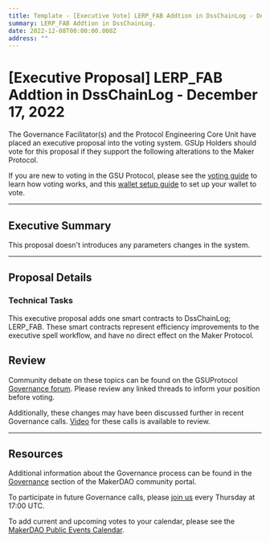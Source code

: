 ```yaml
---
title: Template - [Executive Vote] LERP_FAB Addtion in DssChainLog - December 17, 2022
summary: LERP_FAB Addtion in DssChainLog.
date: 2022-12-08T00:00:00.000Z
address: ""
---
```


# [Executive Proposal] LERP_FAB Addtion in DssChainLog - December 17, 2022

The Governance Facilitator(s) and the Protocol Engineering Core Unit have placed an executive proposal into the voting system. GSUp Holders should vote for this proposal if they support the following alterations to the Maker Protocol.

If you are new to voting in the GSU Protocol, please see the [voting guide](https://community-development.makerdao.com/en/learn/governance/how-voting-works/) to learn how voting works, and this [wallet setup guide](https://community-development.makerdao.com/en/learn/governance/voting-setup/) to set up your wallet to vote.

---

## Executive Summary

This proposal doesn't introduces any parameters changes in the system.

---

## Proposal Details

### Technical Tasks

This executive proposal adds one smart contracts to DssChainLog; LERP_FAB. These smart contracts represent efficiency improvements to the executive spell workflow, and have no direct effect on the Maker Protocol.

## Review

Community debate on these topics can be found on the GSUProtocol [Governance forum](https://forum.makerdao.com/). Please review any linked threads to inform your position before voting.

Additionally, these changes may have been discussed further in recent Governance calls. [Video](https://www.youtube.com/playlist?list=PLLzkWCj8ywWNq5-90-Id6VPSsrk4OWVan) for these calls is available to review.

---

## Resources

Additional information about the Governance process can be found in the [Governance](https://community-development.makerdao.com/en/learn/governance) section of the MakerDAO community portal.

To participate in future Governance calls, please [join us](https://github.com/makerdao/community/tree/master/governance/governance-and-risk-meetings) every Thursday at 17:00 UTC.

To add current and upcoming votes to your calendar, please see the [MakerDAO Public Events Calendar](https://calendar.google.com/calendar/embed?src=makerdao.com_3efhm2ghipksegl009ktniomdk%40group.calendar.google.com&ctz=UTC&mode=week&showCalendars=0&showPrint=0).
